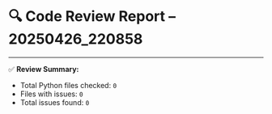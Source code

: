 # 🔍 Code Review Report – 20250426_220858

---

✅ **Review Summary:**
- Total Python files checked: `0`
- Files with issues: `0`
- Total issues found: `0`
